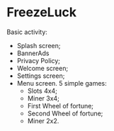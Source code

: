 # FreezeLuck

Basic activity:
- Splash screen;
- BannerAds
- Privacy Policy;
- Welcome screen;
- Settings screen;
- Menu screen.
5 simple games:
  - Slots 4x4;
  - Miner 3x4;
  - First Wheel of fortune;
  - Second Wheel of fortune;
  - Miner 2x2.

